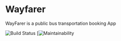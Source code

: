 # Wayfarer
WayFarer is a public bus transportation booking App

![Build Status](https://travis-ci.com/chiomadans1759/Wayfarer.svg?branch=develop)  [![Maintainability](https://img.shields.io/npm/l/wayfarer.svg)
